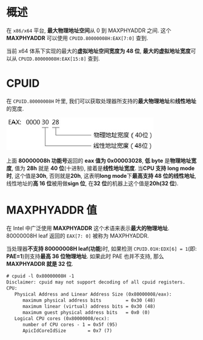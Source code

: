
# 概述

在 `x86/x64` 平台, **最大物理地址空间**从 0 到 MAXPHYADDR 之间. 这个 **MAXPHYADDR** 可以使用 `CPUID.80000008H:EAX[7:0]` 查到.

当前 x64 体系下实现的最大的**虚拟地址空间宽度为 48 位**, **最大的虚拟地址宽度**可以从 `CPUID.80000008H:EAX[15:8]` 查到.

# CPUID

在 `CPUID.80000008H` 叶里, 我们可以获取处理器所支持的**最大物理地址**和**线性地址**的宽度.

![config](./images/10.png)

上面 **80000008h 功能号**返回的 **eax 值为 0x00003028**, **低 byte** 是**物理地址宽度**, 值为 **28h** 就是 **40 位**(十进制), 接着是**线性地址宽度**. 当**CPU 支持 long mode 时**, 这个值是**30h**, 否则就是**20h**, 这表明**long mode**下**最高支持 48 位的线性地址**, 线性地址的**高 16 位**被用做**sign 位**, 在**32 位**的机器上这个值是**20h(32 位**).

# MAXPHYADDR 值

在 Intel 中广泛使用 **MAXPHYADDR** 这个术语来表示**最大的物理地址**. 80000008H leaf 返回的 `EAX[7: 0]` 被称为 MAXPHYADDR.

当处理器**不支持 80000008H leaf(功能**)时, 如果检测 `CPUID.01H:EDX[6] = 1`(即: **PAE=1**)则支持**最高 36 位物理地址**. 如果此时 PAE 也并不支持, 那么**MAXPHYADDR 就是 32 位**.

```
# cpuid -l 0x80000008H -1
Disclaimer: cpuid may not support decoding of all cpuid registers.
CPU:
   Physical Address and Linear Address Size (0x80000008/eax):
      maximum physical address bits         = 0x30 (48)
      maximum linear (virtual) address bits = 0x30 (48)
      maximum guest physical address bits   = 0x0 (0)
   Logical CPU cores (0x80000008/ecx):
      number of CPU cores - 1 = 0x5f (95)
      ApicIdCoreIdSize        = 0x7 (7)
```
